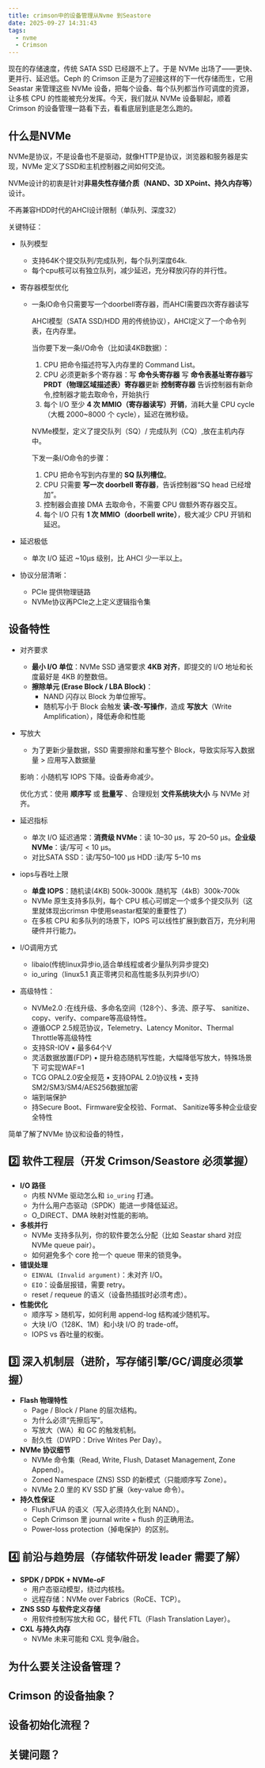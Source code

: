 ```yaml
---
title: crimson中的设备管理从Nvme 到Seastore
date: 2025-09-27 14:31:43
tags:
  - nvme
  - Crimson
---
```

现在的存储速度，传统 SATA SSD 已经跟不上了。于是 NVMe 出场了——更快、更并行、延迟低。Ceph 的 Crimson 正是为了迎接这样的下一代存储而生，它用 Seastar 来管理这些 NVMe 设备，把每个设备、每个队列都当作可调度的资源，让多核 CPU 的性能被充分发挥。今天，我们就从 NVMe 设备聊起，顺着 Crimson 的设备管理一路看下去，看看底层到底是怎么跑的。

<!-- more -->
## 什么是NVMe

NVMe是协议，不是设备也不是驱动，就像HTTP是协议，浏览器和服务器是实现，NVMe 定义了SSD和主机控制器之间如何交流。

NVMe设计的初衷是针对**非易失性存储介质（NAND、3D XPoint、持久内存等）** 设计。

不再兼容HDD时代的AHCI设计限制（单队列、深度32）

关键特征：

+ 队列模型

  + 支持64K个提交队列/完成队列，每个队列深度64k.
  + 每个cpu核可以有独立队列，减少延迟，充分释放闪存的并行性。

+ 寄存器模型优化

  + 一条IO命令只需要写一个doorbell寄存器，而AHCI需要四次寄存器读写

    AHCI模型（SATA SSD/HDD 用的传统协议），AHCI定义了一个命令列表，在内存里。

    当你要下发一条I/O命令（比如读4KB数据）：

    1. CPU 把命令描述符写入内存里的 Command List。
    2. CPU 必须更新多个寄存器：写 **命令头寄存器** 写 **命令表基址寄存器**写 **PRDT（物理区域描述表）寄存器**更新 **控制寄存器** 告诉控制器有新命令,控制器才能去取命令，开始执行
    3. 每个 I/O 至少 **4 次 MMIO（寄存器读写）开销**，消耗大量 CPU cycle（大概 2000~8000 个 cycle），延迟在微秒级。

    NVMe模型，定义了提交队列（SQ）/ 完成队列（CQ）,放在主机内存中。

    下发一条I/O命令的步骤：

    1. CPU 把命令写到内存里的 **SQ 队列槽位**。
    2. CPU 只需要 **写一次 doorbell 寄存器**，告诉控制器“SQ head 已经增加”。
    3. 控制器会直接 DMA 去取命令，不需要 CPU 做额外寄存器交互。
    4. 每个 I/O 只有 **1 次 MMIO（doorbell write）**，极大减少 CPU 开销和延迟。

+ 延迟极低

  + 单次 I/O 延迟 ~10µs 级别，比 AHCI 少一半以上。

+ 协议分层清晰：

  + PCIe 提供物理链路
  + NVMe协议再PCIe之上定义逻辑指令集

## **设备特性**

+ 对齐要求

  + **最小 I/O 单位**：NVMe SSD 通常要求 **4KB 对齐**，即提交的 I/O 地址和长度最好是 4KB 的整数倍。
  + **擦除单元 (Erase Block / LBA Block)**：
    - NAND 闪存以 Block 为单位擦写。
    - 随机写小于 Block 会触发 **读-改-写操作**，造成 **写放大**（Write Amplification），降低寿命和性能

+ 写放大

  + 为了更新少量数据，SSD 需要擦除和重写整个 Block，导致实际写入数据量 > 应用写入数据量

  影响：小随机写 IOPS 下降。设备寿命减少。

  优化方式：使用 **顺序写** 或 **批量写** 、合理规划 **文件系统块大小** 与 NVMe 对齐。

+ 延迟指标

  + 单次 I/O 延迟通常：**消费级 NVMe**：读 10–30 µs，写 20–50 µs。**企业级 NVMe**：读/写可 < 10 µs。
  + 对比SATA SSD：读/写50–100 µs  HDD :读/写 5–10 ms

+ iops与吞吐上限

  + **单盘 IOPS**：随机读(4KB) 500k-3000k .随机写（4kB）300k-700k
  + NVMe 原生支持多队列，每个 CPU 核心可绑定一个或多个提交队列（这里就体现出crimsn 中使用seastar框架的重要性了）
  + 在多核 CPU 和多队列的场景下，IOPS 可以线性扩展到数百万，充分利用硬件并行能力。

+ I/O调用方式

  + libaio(传统linux异步io,适合单线程或者少量队列异步提交)
  + io_uring（linux5.1 真正零拷贝和高性能多队列异步I/O）

+ 高级特性：

  + NVMe2.0 :在线升级、多命名空间（128个）、多流、原子写、 sanitize、copy、verify、compare等高级特性。
  + 遵循OCP 2.5规范协议，Telemetry、Latency Monitor、Thermal Throttle等高级特性
  + 支持SR-IOV • 最多64个V
  + 灵活数据放置(FDP) • 提升稳态随机写性能，大幅降低写放大，特殊场景下 可实现WAF=1
  + TCG OPAL2.0安全规范 • 支持OPAL 2.0协议栈 • 支持SM2/SM3/SM4/AES256数据加密
  + 端到端保护
  + 持Secure Boot、Firmware安全校验、Format、 Sanitize等多种企业级安全特性



简单了解了NVMe 协议和设备的特性，

## 2️⃣ 软件工程层（开发 Crimson/Seastore 必须掌握）

- **I/O 路径**
  - 内核 NVMe 驱动怎么和 `io_uring` 打通。
  - 为什么用户态驱动（SPDK）能进一步降低延迟。
  - O_DIRECT、DMA 映射对性能的影响。
- **多核并行**
  - NVMe 支持多队列，你的软件要怎么分配（比如 Seastar shard 对应 NVMe queue pair）。
  - 如何避免多个 core 抢一个 queue 带来的锁竞争。
- **错误处理**
  - `EINVAL (Invalid argument)`：未对齐 I/O。
  - `EIO`：设备层报错，需要 retry。
  - reset / requeue 的语义（设备热插拔时必须考虑）。
- **性能优化**
  - 顺序写 > 随机写，如何利用 append-log 结构减少随机写。
  - 大块 I/O（128K、1M）和小块 I/O 的 trade-off。
  - IOPS vs 吞吐量的权衡。

## 3️⃣ 深入机制层（进阶，写存储引擎/GC/调度必须掌握）

- **Flash 物理特性**
  - Page / Block / Plane 的层次结构。
  - 为什么必须“先擦后写”。
  - 写放大（WA）和 GC 的触发机制。
  - 耐久性（DWPD：Drive Writes Per Day）。
- **NVMe 协议细节**
  - NVMe 命令集（Read, Write, Flush, Dataset Management, Zone Append）。
  - Zoned Namespace (ZNS) SSD 的新模式（只能顺序写 Zone）。
  - NVMe 2.0 里的 KV SSD 扩展（key-value 命令）。
- **持久性保证**
  - Flush/FUA 的语义（写入必须持久化到 NAND）。
  - Ceph Crimson 里 journal write + flush 的正确用法。
  - Power-loss protection（掉电保护）的区别。

## 4️⃣ 前沿与趋势层（存储软件研发 leader 需要了解）

- **SPDK / DPDK + NVMe-oF**
  - 用户态驱动模型，绕过内核栈。
  - 远程存储：NVMe over Fabrics（RoCE、TCP）。
- **ZNS SSD 与软件定义存储**
  - 用软件控制写放大和 GC，替代 FTL（Flash Translation Layer）。
- **CXL 与持久内存**
  - NVMe 未来可能和 CXL 竞争/融合。

## 为什么要关注设备管理？

## Crimson 的设备抽象？

## 设备初始化流程？

## 关键问题？


